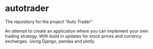 # autotrader
The repository for the project "Auto Trader"

An attempt to create an application where you can implement your own trading strategy.
With build in updates for stock prices and currency exchanges.
Using Django, pandas and plotly
